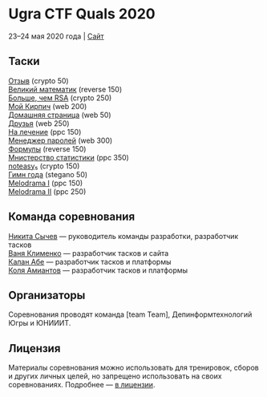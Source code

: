 # Ugra CTF Quals 2020

23–24 мая 2020 года | [Сайт](https://2020.ugractf.ru)

## Таски

[Отзыв](tasks/feedback/) (crypto 50)  
[Великий математик](tasks/mathematician/) (reverse 150)  
[Больше, чем RSA](tasks/morethanrsa/) (crypto 250)  
[Мой Кирпич](tasks/mybrick/) (web 200)  
[Домашняя страница](tasks/homepage/) (web 50)  
[Друзья](tasks/friends/) (web 250)  
[На лечение](tasks/therapy/) (ppc 150)  
[Менеджер паролей](tasks/passman/) (web 300)  
[Формулы](tasks/formulae/) (reverse 150)  
[Мнистерство статистики](tasks/mnist/) (ppc 350)  
[noteasy₅](tasks/noteasy5/) (crypto 150)  
[Гимн года](tasks/anthem/) (stegano 50)  
[Melodrama I](tasks/press1/) (ppc 150)  
[Melodrama II](tasks/press2/) (ppc 250)

## Команда соревнования

[Никита Сычев](https://github.com/nsychev) — руководитель команды разработки, разработчик тасков  
[Ваня Клименко](https://github.com/vanyaklimenko) — разработчик тасков и сайта  
[Калан Абе](https://github.com/kalan) — разработчик тасков и платформы  
[Коля Амиантов](https://github.com/abbradar) — разработчик тасков и платформы

## Организаторы

Соревнования проводят команда [team Team], Депинформтехнологий Югры и ЮНИИИТ.

## Лицензия

Материалы соревнования можно использовать для тренировок, сборов и других личных целей, но запрещено использовать на своих соревнованиях. Подробнее — [в лицензии](LICENSE).

